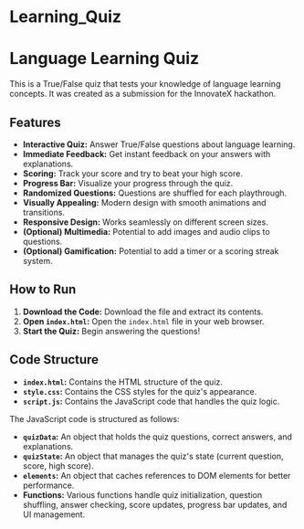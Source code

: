 ﻿# Learning_Quiz
# Language Learning Quiz

This is a True/False quiz that tests your knowledge of language learning concepts. It was created as a submission for the InnovateX hackathon.

## Features

* **Interactive Quiz:** Answer True/False questions about language learning.
* **Immediate Feedback:** Get instant feedback on your answers with explanations.
* **Scoring:** Track your score and try to beat your high score.
* **Progress Bar:** Visualize your progress through the quiz.
* **Randomized Questions:** Questions are shuffled for each playthrough.
* **Visually Appealing:** Modern design with smooth animations and transitions.
* **Responsive Design:** Works seamlessly on different screen sizes.
* **(Optional) Multimedia:** Potential to add images and audio clips to questions.
* **(Optional) Gamification:** Potential to add a timer or a scoring streak system.

## How to Run

1. **Download the Code:** Download the  file and extract its contents.
2. **Open `index.html`:** Open the `index.html` file in your web browser.
3. **Start the Quiz:** Begin answering the questions!

## Code Structure

* **`index.html`:** Contains the HTML structure of the quiz.
* **`style.css`:** Contains the CSS styles for the quiz's appearance.
* **`script.js`:** Contains the JavaScript code that handles the quiz logic.

The JavaScript code is structured as follows:

* **`quizData`:** An object that holds the quiz questions, correct answers, and explanations.
* **`quizState`:** An object that manages the quiz's state (current question, score, high score).
* **`elements`:** An object that caches references to DOM elements for better performance.
* **Functions:** Various functions handle quiz initialization, question shuffling, answer checking, score updates, progress bar updates, and UI management.

